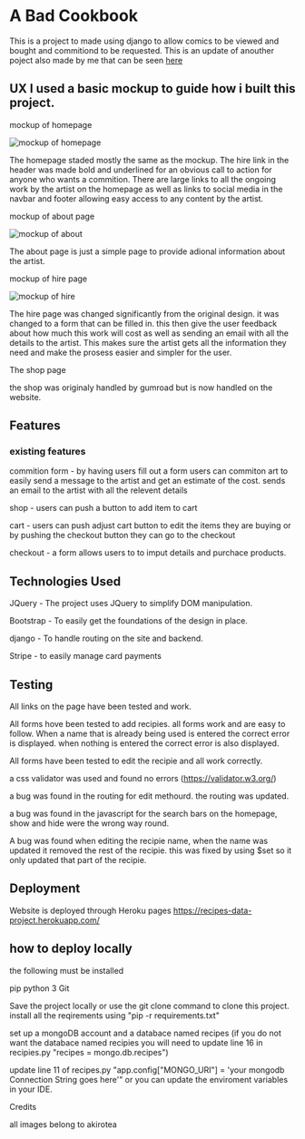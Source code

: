 # A Bad Cookbook

This is a project to made using django to allow comics to be viewed and bought and commitiond to be requested.
This is an update of anouther poject also made by me that can be seen [here](http://akiroteacomics.com/)

## UX I used a basic mockup to guide how i built this project.

mockup of homepage 

![mockup of homepage ](https://imgur.com/ZMJppAu)

The homepage staded mostly the same as the mockup. The hire link in the header was made bold and underlined for an obvious call to action for anyone who wants a commition.
There are large links to all the ongoing work by the artist on the homepage as well as links to social media in the navbar and footer allowing easy access to any content by the artist. 

mockup of about page

![mockup of about ](https://imgur.com/q2LbbPq)

The about page is just a simple page to provide adional information about the artist.

mockup of hire page

![mockup of hire ](https://imgur.com/kHwu3kX)

The hire page was changed significantly from the original design. it was changed to a form that can be filled
in. this then give the user feedback about how much this work will cost as well as sending an email with all the details 
to the artist. This makes sure the artist gets all the information they need and make the prosess easier and
simpler for the user.

The shop page

the shop was originaly handled by gumroad but is now handled on the website. 

## Features

### existing features

commition form - by having users fill out a form users can commiton art to easily send a message to the artist and get an estimate of the cost. sends an email to the artist with all the relevent details

shop - users can push a button to add item to cart

cart - users can push adjust cart button to edit the items they are buying or by pushing the checkout button they can go to the checkout

checkout - a form allows users to to imput details and purchace products.




## Technologies Used

JQuery - The project uses JQuery to simplify DOM manipulation.

Bootstrap - To easily get the foundations of the design in place.

django - To handle routing on the site and backend.

Stripe - to easily manage card payments


## Testing

All links on the page have been tested and work.

All forms hove been tested to add recipies. all forms work and are easy to follow. When a name that is already being used is entered the correct error is displayed. when nothing is entered the correct error is also displayed.

All forms have been tested to edit the recipie and all work correctly.

a css validator was used and found no errors (https://validator.w3.org/)

a bug was found in the routing for edit methourd. the routing was updated.

a bug was found in the javascript for the search bars on the homepage, show and hide were the wrong way round.

A bug was found when editing the recipie name, when the name was updated it removed the rest of the recipie. this was fixed by using $set so it only updated that part of the recipie.

## Deployment

Website is deployed through Heroku pages https://recipes-data-project.herokuapp.com/

## how to deploy locally

the following must be installed

pip python 3 Git

Save the project locally or use the git clone command to clone this project. install all the reqirements using "pip -r requirements.txt"

set up a mongoDB account and a databace named recipes (if you do not want the databace named recipies you will need to update line 16 in recipies.py "recipes = mongo.db.recipes")

update line 11 of recipes.py "app.config["MONGO_URI"] = 'your mongodb Connection String goes here'" or you can update the enviroment variables in your IDE.

Credits
 
all images belong to akirotea 